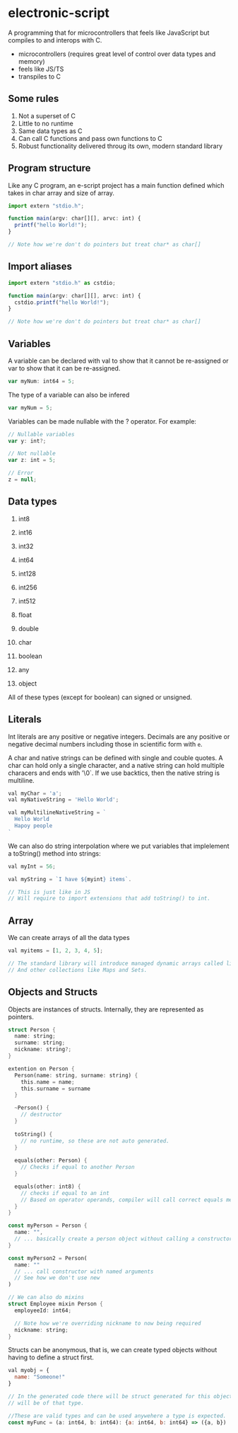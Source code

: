 # electronic-script
A programming that for microcontrollers that feels like JavaScript but compiles to and interops with C.

- microcontrollers (requires great level of control over data types and memory)
- feels like JS/TS
- transpiles to C

## Some rules
1. Not a superset of C
2. Little to no runtime
3. Same data types as C
5. Can call C functions and pass own functions to C
6. Robust functionality delivered throug its own, modern standard library

## Program structure

Like any C program, an e-script project has a main function defined which takes in char array and size of array.

```js
import extern "stdio.h";

function main(argv: char[][], arvc: int) {
  printf("hello World!");
}

// Note how we're don't do pointers but treat char* as char[]
```

## Import aliases

```js
import extern "stdio.h" as cstdio;

function main(argv: char[][], arvc: int) {
  cstdio.printf("hello World!");
}

// Note how we're don't do pointers but treat char* as char[]
```

## Variables

A variable can be declared with val to show that it cannot be re-assigned or var to show that it can be re-assigned.

```js
var myNum: int64 = 5;
```

The type of a variable can also be infered

```js
var myNum = 5;
```

Variables can be made nullable with the ? operator. For example:

```js
// Nullable variables
var y: int?;

// Not nullable
var z: int = 5;

// Error
z = null;
```

## Data types

1. int8
2. int16
3. int32
4. int64
5. int128
6. int256
7. int512

8. float
9. double

11. char
12. boolean

13. any
14. object

All of these types (except for boolean) can signed or unsigned.

## Literals

Int literals are any positive or negative integers. Decimals are any positive or negative decimal numbers including those in scientific form with `e`.

A char and native strings can be defined with single and couble quotes. A char can hold only a single character, and a native string can hold multiple characers and ends with '\0`. If we use backtics, then the native string is multiline.

```js
val myChar = 'a';
val myNativeString = 'Hello World';

val myMultilineNativeString = `
  Hello World
  Hapoy people
`
```

We can also do string interpolation where we put variables that implelement a toString() method into strings:
```js
val myInt = 56;

val myString = `I have ${myint} items`.

// This is just like in JS
// Will require to import extensions that add toString() to int.
```

## Array
We can create arrays of all the data types

```js
val myitems = [1, 2, 3, 4, 5];

// The standard library will introduce managed dynamic arrays called lists
// And other collections like Maps and Sets.

```

## Objects and Structs

Objects are instances of structs. Internally, they are represented as pointers.

```rust
struct Person {
  name: string;
  surname: string;
  nickname: string?;
}

extention on Person {
  Person(name: string, surname: string) {
    this.name = name;
    this.surname = surname
  }

  ~Person() {
    // destructor
  }
  
  toString() {
    // no runtime, so these are not auto generated.
  }
  
  equals(other: Person) {
    // Checks if equal to another Person
  }

  equals(other: int8) {
    // checks if equal to an int
    // Based on operator operands, compiler will call correct equals method
  }
}

const myPerson = Person {
  name: "",
  // ... basically create a person object without calling a constructor
}

const myPerson2 = Person(
  name: ""
  // ... call constructor with named arguments
  // See how we don't use new
)

// We can also do mixins
struct Employee mixin Person {
  employeeId: int64;

  // Note how we're overriding nickname to now being required
  nickname: string;
}

```

Structs can be anonymous, that is, we can create typed objects without having to define a struct first.

```js
val myobj = {
  name: "Someone!"
}

// In the generated code there will be struct generated for this object. But only this object
// will be of that type.

//These are valid types and can be used anywehere a type is expected.
const myFunc = (a: int64, b: int64): {a: int64, b: int64} => ({a, b})
```




